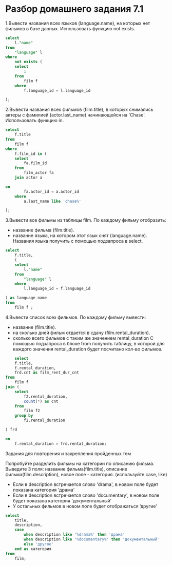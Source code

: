 # Разбор домашнего задания 7.1
1.Вывести названия всех языков (language.name), на которых нет фильмов в базе данных. Использовать функцию not exists.
```sql
select
	l."name"
from
	"language" l
where
	not exists (
	select
		1
	from
		film f
	where
		f.language_id = l.language_id 

);
```
2.Вывести названия всех фильмов (film.title), в которых снимались актеры с фамилией (actor.last_name) начинающейся на 'Chase'. Использовать функцию in. 
```sql
select
	f.title
from
	film f
where
	f.film_id in (
	select
		fa.film_id
	from
		film_actor fa
	join actor a 

on
		fa.actor_id = a.actor_id
	where
		a.last_name like 'chase%'

);

```
3.Вывести все фильмы из таблицы film. По каждому фильму отобразить:
- название фильма (film.title).
- название языка, на котором этот язык снят (language.name).
Названия языка получить с помощью подзапроса в select.
```sql
select
	f.title,
	(
	select
		l."name"
	from
		"language" l
	where
		l.language_id = f.language_id 

) as language_name
from
	film f ;
```
4.Вывести список всех фильмов. По каждому фильму вывести:
- название (film.title).
- на сколько дней фильм отдается в сдачу (film.rental_duration).
- сколько всего фильмов с таким же значением rental_duration
С помощью подзапроса в блоке from получить таблицу, в которой для каждого значения rental_duration будет посчитано кол-во фильмов.
```sql
	select
	f.title,
	f.rental_duration,
	frd.cnt as film_rent_dur_cnt
from
	film f
join (
	select
		f2.rental_duration,
		count(*) as cnt
	from
		film f2
	group by
		f2.rental_duration

) frd

on
	f.rental_duration = frd.rental_duration;
```
Задания для повторения и закрепления пройденных тем

Попробуйте разделить фильмы на категории по описанию фильма.
Выведите 3 поля: название фильма(film.title), описание фильма(film.description), новое поле - категория. (используйте case, like)

- Если в description встречается слово 'drama', в новом поле будет показана категория 'драма'
- Если в description встречается слово 'documentary', в новом поле будет показана категория 'документальный’
- У остальных фильмов в новом поле будет отображаться ‘другие’
```sql
select
	title,
	description,
	case
		when description like '%drama%' then 'драма'
		when description like '%documentary%' then 'документальный'
		else 'другое'
	end as категория
from
	film;
```

